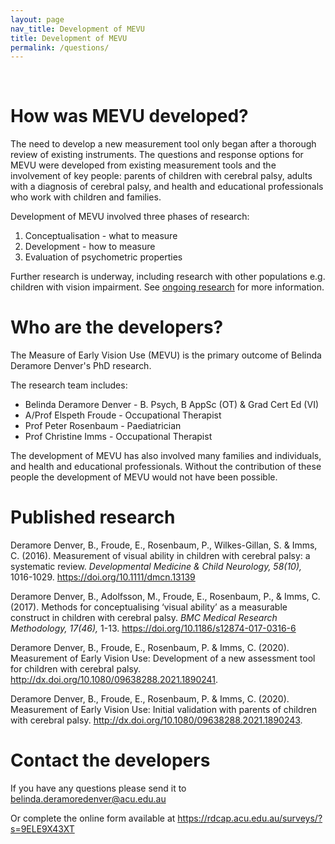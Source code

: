 ```yaml
---
layout: page
nav_title: Development of MEVU
title: Development of MEVU
permalink: /questions/
---
```


<br/>

# How was MEVU developed?
The need to develop a new measurement tool only began after a thorough review of existing instruments. The questions and response options for MEVU were developed from existing measurement tools and the involvement of key people: parents of children with cerebral palsy, adults with a diagnosis of cerebral palsy, and health and educational professionals who work with children and families. 

Development of MEVU involved three phases of research: 
1. Conceptualisation - what to measure
2. Development - how to measure
3. Evaluation of psychometric properties 

Further research is underway, including research with other populations e.g. children with vision impairment. See [ongoing research](/ongoing-research/) for more information.

# Who are the developers?
The Measure of Early Vision Use (MEVU) is the primary outcome of Belinda Deramore Denver's PhD research. 

The research team includes:
- Belinda Deramore Denver - B. Psych, B AppSc (OT) & Grad Cert Ed (VI)
- A/Prof Elspeth Froude - Occupational Therapist
- Prof Peter Rosenbaum - Paediatrician
- Prof Christine Imms - Occupational Therapist

The development of MEVU has also involved many families and individuals, and health and educational professionals. Without the contribution of these people the development of MEVU would not have been possible. 

# Published research
Deramore Denver, B., Froude, E., Rosenbaum, P., Wilkes-Gillan, S. & Imms, C. (2016). Measurement of visual ability in children with cerebral palsy: a systematic review. *Developmental Medicine & Child Neurology, 58(10),* 1016-1029. <https://doi.org/10.1111/dmcn.13139>

Deramore Denver, B., Adolfsson, M., Froude, E., Rosenbaum, P., & Imms, C. (2017). Methods for conceptualising ‘visual ability’ as a measurable construct in children with cerebral palsy. *BMC Medical Research Methodology, 17(46),* 1-13. <https://doi.org/10.1186/s12874-017-0316-6>

Deramore Denver, B., Froude, E., Rosenbaum, P. & Imms, C. (2020). Measurement of Early Vision Use: Development of a new assessment tool for children with cerebral palsy. <http://dx.doi.org/10.1080/09638288.2021.1890241>.

Deramore Denver, B., Froude, E., Rosenbaum, P. & Imms, C. (2020). Measurement of Early Vision Use: Initial validation with parents of children with cerebral palsy. <http://dx.doi.org/10.1080/09638288.2021.1890243>.

# Contact the developers
If you have any questions please send it to <a href="mailto:belinda.deramoredenver@acu.edu.au">belinda.deramoredenver@acu.edu.au</a> 

Or complete the online form available at <https://rdcap.acu.edu.au/surveys/?s=9ELE9X43XT>
